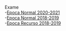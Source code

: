  Exame
\
-[Epoca Normal 2020-2021 ](https://github.com/eduardo-bento/Exame-2020-2021-P-Epoca-N)
\
-[Epoca Normal 2018-2019 ](https://github.com/eduardo-bento/Exame-2018-2019-P-Epoca-N)
\
-[Epoca Recurso 2018-2019 ](https://github.com/eduardo-bento/Exame-2018-2019-P-Epoca-R)

